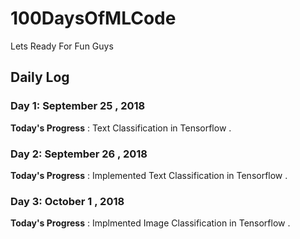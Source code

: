 # 100DaysOfMLCode

  Lets Ready For Fun Guys

## Daily Log



### Day 1: September 25 , 2018
 **Today's Progress** : Text Classification in Tensorflow .

### Day 2: September 26 , 2018
 **Today's Progress** : Implemented Text Classification in Tensorflow .

### Day 3: October 1  , 2018
 **Today's Progress** : Implmented  Image Classification in Tensorflow .

 








